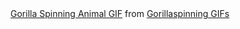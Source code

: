<div class="tenor-gif-embed" data-postid="17292343" data-share-method="host" data-width="100%" data-aspect-ratio="1.7785714285714287"><a href="https://tenor.com/view/gorilla-spinning-spinning-gorilla-animal-funny-gif-17292343">Gorilla Spinning Animal GIF</a> from <a href="https://tenor.com/search/gorillaspinning-gifs">Gorillaspinning GIFs</a></div><script type="text/javascript" async src="https://tenor.com/embed.js"></script>
